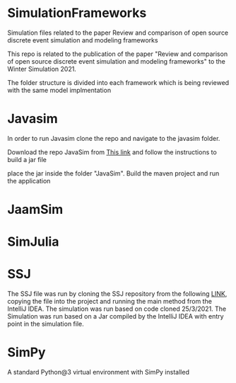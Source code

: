 # SimulationFrameworks
Simulation files related to the paper Review and comparison of open source discrete event simulation and modeling frameworks

This repo is related to the publication of the paper "Review and comparison of open source discrete event simulation and modeling frameworks" to the Winter Simulation 2021. 

The folder structure is divided into each framework which is being reviewed with the same model implmentation


# Javasim

In order to run Javasim clone the repo and navigate to the javasim folder. 

Download the repo JavaSim from [This link](https://github.com/nmcl/JavaSim) and follow the instructions to build a jar file

place the jar inside the folder "JavaSim". 
Build the maven project and run the application

# JaamSim


# SimJulia


# SSJ
The SSJ file was run by cloning the SSJ repository from the following [LINK](https://github.com/umontreal-simul/ssj), copying the file into the project and running the main method from the IntelliJ IDEA. The simulation was run based on code cloned 25/3/2021. The Simulation was run based on a Jar compiled by the IntelliJ IDEA with entry point in the simulation file. 

# SimPy
A standard Python@3 virtual environment with SimPy installed

